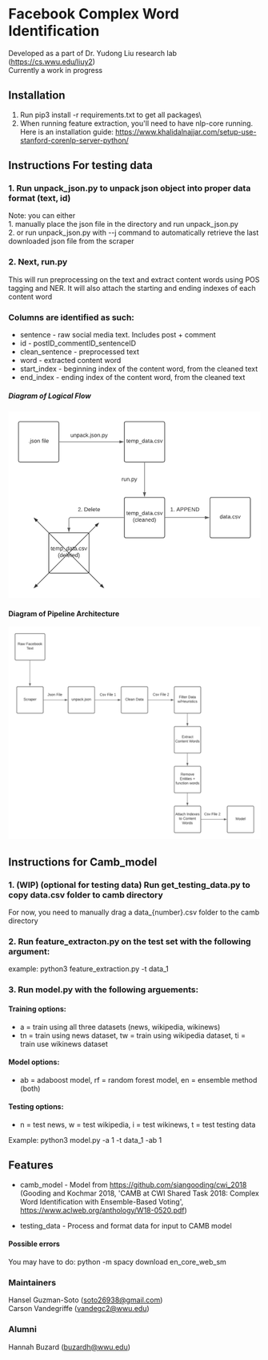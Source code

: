 # Facebook Complex Word Identification

Developed as a part of Dr. Yudong Liu research lab (https://cs.wwu.edu/liuy2) </br>
Currently a work in progress


## Installation

1. Run pip3 install -r requirements.txt to get all packages\
2. When running feature extraction, you'll need to have nlp-core running. Here is an installation guide: https://www.khalidalnajjar.com/setup-use-stanford-corenlp-server-python/

## Instructions For testing data

### 1. Run unpack_json.py to unpack json object into proper data format (text, id)

Note: you can either <br> 1. manually place the json file in the directory and run unpack_json.py <br> 2. or run unpack_json.py with --j command to automatically retrieve the last
downloaded json file from the scraper

### 2. Next, run.py

This will run preprocessing on the text and extract content words using POS tagging and NER.
It will also attach the starting and ending indexes of each content word

### Columns are identified as such:

- sentence - raw social media text. Includes post + comment
- id - postID_commentID_sentenceID
- clean_sentence - preprocessed text
- word - extracted content word
- start_index - beginning index of the content word, from the cleaned text
- end_index - ending index of the content word, from the cleaned text

##### Diagram of Logical Flow

![GitHub Logo](diagrams/pipeline_high.png)

#### Diagram of Pipeline Architecture

![GitHub Logo](diagrams/pipeline_overview.png)

## Instructions for Camb_model

### 1. (WIP) (optional for testing data) Run get_testing_data.py to copy data.csv folder to camb directory

For now, you need to manually drag a data\_{number}.csv folder to the camb directory

### 2. Run feature_extracton.py on the test set with the following argument:

example: python3 feature_extraction.py -t data_1

### 3. Run model.py with the following arguements:

#### Training options:

- a = train using all three datasets (news, wikipedia, wikinews)
- tn = train using news dataset, tw = train using wikipedia dataset, ti = train use wikinews dataset

#### Model options:

- ab = adaboost model, rf = random forest model, en = ensemble method (both)

#### Testing options:

- n = test news, w = test wikipedia, i = test wikinews, t = test testing data

Example: python3 model.py -a 1 -t data_1 -ab 1

## Features

- camb_model - Model from https://github.com/siangooding/cwi_2018 (Gooding and Kochmar 2018, 'CAMB at CWI Shared Task 2018: Complex Word Identification with Ensemble-Based Voting', https://www.aclweb.org/anthology/W18-0520.pdf)

- testing_data - Process and format data for input to CAMB model

#### Possible errors

You may have to do: python -m spacy download en_core_web_sm

### Maintainers

Hansel Guzman-Soto (soto26938@gmail.com)\
Carson Vandegriffe (vandegc2@wwu.edu)

### Alumni

Hannah Buzard (buzardh@wwu.edu)
